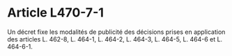 # Article L470-7-1

Un décret fixe les modalités de publicité des décisions prises en application des articles L. 462-8, L. 464-1, L. 464-2, L. 464-3, L. 464-5, L. 464-6 et L. 464-6-1.
